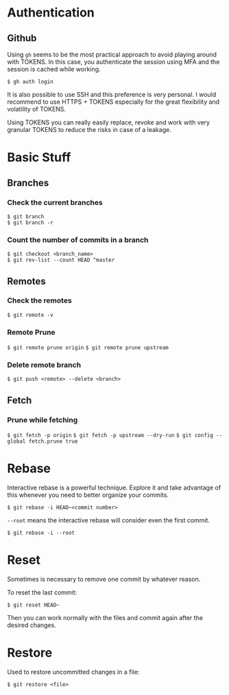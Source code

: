 # Authentication
## Github
Using `gh` seems to be the most practical approach to avoid playing around with TOKENS.
In this case, you authenticate the session using MFA and the session is cached while working.

```$ gh auth login```

It is also possible to use SSH and this preference is very personal.
I would recommend to use HTTPS + TOKENS especially for the great flexibility and volatility of TOKENS.

Using TOKENS you can really easily replace, revoke and work with very granular TOKENS to reduce the risks in case of a leakage.

# Basic Stuff
## Branches
### Check the current branches
```
$ git branch
$ git branch -r
```

### Count the number of commits in a branch
```
$ git checkout <branch_name>
$ git rev-list --count HEAD ^master
```

## Remotes
### Check the remotes
```$ git remote -v```

### Remote Prune
```$ git remote prune origin```
```$ git remote prune upstream```

### Delete remote branch
```$ git push <remote> --delete <branch>```

## Fetch
### Prune while fetching
```$ git fetch -p origin```
```$ git fetch -p upstream --dry-run```
```$ git config --global fetch.prune true```

# Rebase
Interactive rebase is a powerful technique. Explore it and take advantage of this whenever you need to better organize your commits.

```$ git rebase -i HEAD~<commit number>```

`--root` means the interactive rebase will consider even the first commit.

```$ git rebase -i --root```

# Reset
Sometimes is necessary to remove one commit by whatever reason.

To reset the last commit:

```$ git reset HEAD~```

Then you can work normally with the files and commit again after the desired changes.

# Restore
Used to restore uncommitted changes in a file:

```$ git restore <file>```
